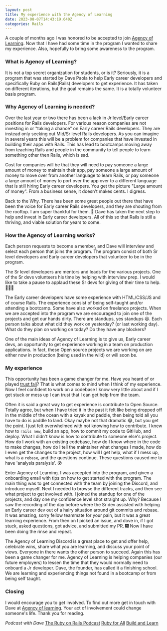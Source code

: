 ```yaml
---
layout: post
title: My experience with the Agency of Learning
date: 2023-08-07T14:43:19.640Z
categories: Rails
---
```

A couple of months ago I was honored to be accepted to join [Agency of Learning](https://agencyoflearning.com). Now that I have had some time in the program I wanted to share my experience. Also, hopefully to bring some awareness to the program. 

### What is Agency of Learning?

It is not a top secret organization for students, or is it? Seriously, it is a program that was started by Dave Paola to help Early career developers and specifically Ruby on Rails(Rails) developers to get experience. It has taken on different iterations, but the goal remains the same. It is a totally volunteer basis program.

### Why Agency of Learning is needed?

Over the last year or two there has been a lack in Jr level/Early career positions for Rails developers. For various reason companies are not investing in or "taking a chance" on Early career Rails developers. They are instead only seeking out Mid/Sr level Rails developers. As you can imagine in several years this will be a problem for companies that have invested in building their apps with Rails. This has lead to bootcamps moving away from teaching Rails and people in the community to tell people to learn something other then Rails, which is sad. 

Cost for companies will be that they will need to pay someone a large amount of money to maintain their app, pay someone a large amount of money to move over from another language to learn Rails, or pay someone a large amount of money to port over the app over to a different language that is still hiring Early career developers. You get the picture "Large amount of money". From a business sense, it doesn't makes cents. I digress. 

Back to the Why. There has been some great people out there that have been the voice for Early career Rails developers, and they are shouting from the rooftop. I am super thankful for them. :hugs: Dave has taken the next step to help and invest in Early career developers. All of this so that Rails is still a thriving, and viable solution for years to come.

### How the Agency of Learning works?

Each person requests to become a member, and Dave will interview and select each person that joins the program. The program consist of both Sr level developers and Early career developers that volunteer to be in the program. 

The Sr level developers are mentors and leads for the various projects. One of the Sr devs volunteers his time by helping with interview prep. I would like to take a pause to applaud these Sr devs for giving of their time to help. 👏👏👏

The Early career developers have some experience with HTML/CSS/JS and of course Rails. The experience consist of being self-taught and/or attending a bootcamp. Some have also worked on freelance projects. When we are accepted into the program we are encouraged to join one of the projects and get our hands dirty. There are standups, yes standups 😃. Each person talks about what did they work on yesterday? (or last working day). What do they plan on working on today? Do they have any blockers?

One of the main ideas of Agency of Learning is to give us, Early career devs, an opportunity to get experience working in a team on production applications. In fact, these Open source projects we are working on are either now in production (being used in the wild) or will soon be.

### My experience

This opportunity has been a game changer for me. Have you heard of or played [trust fall](https://en.wikipedia.org/wiki/Trust_fall)? That is what comes to mind when I think of my experience. Now I feel confident to work on a codebase I know very little about and if I get stuck or mess up I can trust that I can get help from the team. 

Often it is said a great way to get experience is contribute to Open Source. Totally agree, but when I have tried it in the past it felt like being dropped off in the middle of the ocean with a kayak and paddle, then being told all you have to do is paddle to land. Okay maybe not that dramatic 😂, but you get the point. I just felt overwhelmed with not knowing how to contribute. I knew how to `rails new`, build an app, how to commit my code to GitHub, and deploy. What I didn't know is how to contribute to someone else's project. How do I work with an existing codebase, how do I know where in the code to make changes, how do I tell the maintainer what changes I made, how do I even get the changes to the project, how will I get help, what if I mess up, what is a `rebase`, and the questions continue. These questions caused me to have 'analysis paralysis'. 😵

Enter Agency of Learning. I was accepted into the program, and given a onboarding email with tips on how to get started with the program. The main thing was to get connected with the team by joining the Discord, and introduce myself. Next I needed to browse the different tracks, and then see what project to get involved with. I joined the standup for one of the projects, and day one my confidence level shot straight up. Why? Because I saw the recording of the day before where the Sr dev assisted with helping an Early career dev out of a hairy situation around git commits and rebase. It was amazing, sorry fellow teammate for your pain, but it was a great learning experience. From then on I picked an issue, and dove in, if I got stuck, asked questions, got advice, and submitted my PR. :fireworks: Now I have been doing the rinse and repeat. 

The Agency of Learning Discord is a great place to get and offer help, celebrate wins, share what you are learning, and discuss your point of views. Everyone in there wants the other person to succeed. Again this has been a game changer for me. Agency of Learning is helping companies (our future employers) to lessen the time that they would normally need to onboard a Jr developer. Dave, the founder, has called it a finishing school. We are learning and experiencing things not found in a bootcamp or from being self taught.

### Closing

I would encourage you to get involved. To find out more get in touch with Dave at [Agency of learning](https://agencyoflearning.com/). Your act of involvement could change someone's life. Thank you for reading.

*﻿*Podcast with Dave**
[﻿The Ruby on Rails Podcast](https://www.therubyonrailspodcast.com/442) 
[Ruby for All](https://podcasts.apple.com/us/podcast/the-agency-of-learning-with-dave-paola/id1636775711?i=1000607693331) 
[Build and Learn](https://podcasts.apple.com/us/podcast/build-and-learn/id1638387281?i=1000616703672)